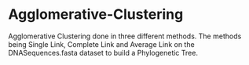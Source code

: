 # Agglomerative-Clustering
Agglomerative Clustering done in three different methods. The methods being Single Link, Complete Link and Average Link on the DNASequences.fasta dataset to build a Phylogenetic Tree.

